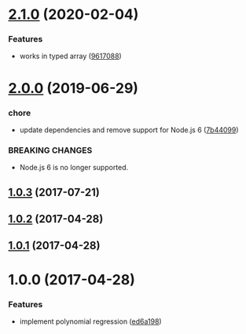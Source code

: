 # [2.1.0](https://github.com/mljs/regression-polynomial/compare/v2.0.0...v2.1.0) (2020-02-04)


### Features

* works in typed array ([9617088](https://github.com/mljs/regression-polynomial/commit/961708871c015512921f4538ee6396727db2e8b7))



# [2.0.0](https://github.com/mljs/regression-polynomial/compare/v1.0.3...v2.0.0) (2019-06-29)


### chore

* update dependencies and remove support for Node.js 6 ([7b44099](https://github.com/mljs/regression-polynomial/commit/7b44099))


### BREAKING CHANGES

* Node.js 6 is no longer supported.



<a name="1.0.3"></a>
## [1.0.3](https://github.com/mljs/regression-polynomial/compare/v1.0.2...v1.0.3) (2017-07-21)



<a name="1.0.2"></a>
## [1.0.2](https://github.com/mljs/regression-polynomial/compare/v1.0.1...v1.0.2) (2017-04-28)



<a name="1.0.1"></a>
## [1.0.1](https://github.com/mljs/regression-polynomial/compare/v1.0.0...v1.0.1) (2017-04-28)



<a name="1.0.0"></a>
# 1.0.0 (2017-04-28)


### Features

* implement polynomial regression ([ed6a198](https://github.com/mljs/regression-polynomial/commit/ed6a198))



